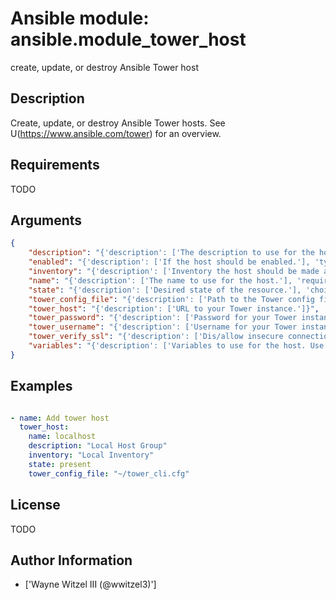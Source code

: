 # Ansible module: ansible.module_tower_host


create, update, or destroy Ansible Tower host

## Description

Create, update, or destroy Ansible Tower hosts. See U(https://www.ansible.com/tower) for an overview.

## Requirements

TODO

## Arguments

``` json
{
    "description": "{'description': ['The description to use for the host.']}",
    "enabled": "{'description': ['If the host should be enabled.'], 'type': 'bool', 'default': True}",
    "inventory": "{'description': ['Inventory the host should be made a member of.'], 'required': True}",
    "name": "{'description': ['The name to use for the host.'], 'required': True}",
    "state": "{'description': ['Desired state of the resource.'], 'choices': ['present', 'absent'], 'default': 'present'}",
    "tower_config_file": "{'description': ['Path to the Tower config file. See notes.']}",
    "tower_host": "{'description': ['URL to your Tower instance.']}",
    "tower_password": "{'description': ['Password for your Tower instance.']}",
    "tower_username": "{'description': ['Username for your Tower instance.']}",
    "tower_verify_ssl": "{'description': ['Dis/allow insecure connections to Tower. If C(no), SSL certificates will not be validated. This should only be used on personally controlled sites using self-signed certificates.'], 'type': 'bool', 'default': True}",
    "variables": "{'description': ['Variables to use for the host. Use C(@) for a file.']}",
}
```

## Examples


``` yaml

- name: Add tower host
  tower_host:
    name: localhost
    description: "Local Host Group"
    inventory: "Local Inventory"
    state: present
    tower_config_file: "~/tower_cli.cfg"

```

## License

TODO

## Author Information
  - ['Wayne Witzel III (@wwitzel3)']
